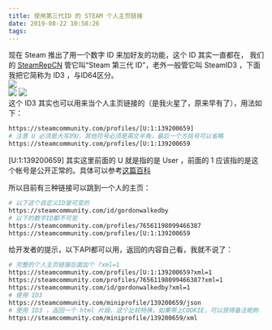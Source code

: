 ```yaml
---
title: 使用第三代ID 的 STEAM 个人主页链接
date: 2019-08-22 10:58:26
tags:
---
```

 
现在 Steam 推出了用一个数字 ID 来加好友的功能，这个 ID 其实一直都在，
我们的 [SteamRepCN](https://steamrepcn.com/) 管它叫“Steam 第三代 ID”，老外一般管它叫 SteamID3 ，下面我把它简称为 ID3 ，与ID64区分。  
![](https://s2.ax1x.com/2019/08/22/mdSh9S.png)  
![](https://s2.ax1x.com/2019/08/22/maX89H.png)
![](https://s2.ax1x.com/2019/08/22/mdiwyF.png)  
这个 ID3 其实也可以用来当个人主页链接的（是我火星了，原来早有了），用法如下：
```bash
https://steamcommunity.com/profiles/[U:1:139200659]
# 注意 U 必须是大写的U，其他符号必须是英文半角，最后一个方括号可以省略
https://steamcommunity.com/profiles/[U:1:139200659
```
\[U:1:139200659\] 其实这里前面的 U 就是指的是 User ，前面的 1 应该指的是这个帐号是公开正常的。具体可以参考[这篇百科](https://developer.valvesoftware.com/wiki/SteamID)  

所以目前有三种链接可以跳到一个人的主页：
```bash
# 以下这个自定义ID是可变的
https://steamcommunity.com/id/gordonwalkedby
# 以下的数字ID都不可变
https://steamcommunity.com/profiles/76561198099466387
https://steamcommunity.com/profiles/[U:1:139200659
```

给开发者的提示，以下API都可以用，返回的内容自己看，我就不说了：
```bash
# 完整的个人主页链接后面加个 ?xml=1 
https://steamcommunity.com/profiles/[U:1:139200659?xml=1
https://steamcommunity.com/profiles/76561198099466387?xml=1
https://steamcommunity.com/id/gordonwalkedby?xml=1
# 使用 ID3 
https://steamcommunity.com/miniprofile/139200659/json
# 使用 ID3 ，返回一个 html 片段，这个比较特殊，如果带上COOKIE，可以获得备注昵称
https://steamcommunity.com/miniprofile/139200659/xml
```
